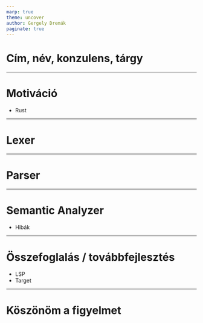 ```yaml
---
marp: true
theme: uncover
author: Gergely Dremák
paginate: true
---
```

<!-- _paginate: skip -->

# Cím, név, konzulens, tárgy

---

# Motiváció

- Rust

---

# Lexer 

---

# Parser

---

# Semantic Analyzer

- Hibák

---

# Összefoglalás / továbbfejlesztés

- LSP
- Target

---

# Köszönöm a figyelmet
